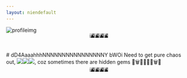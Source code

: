 ```yaml
---
layout: niendefault
---
```

<img src="/assets/profile_blur.jpg" alt="profileimg">
<div style="display: flex; flex-wrap: wrap; justify-content: space-around; width: 50px; height: 50px; margin: auto;">
  <img src="assets/profile_blur.jpg" width="25%" height="25%">
  <img src="assets/profile_blur.jpg" width="25%" height="25%">
  <img src="assets/profile_blur.jpg" width="25%" height="25%">
  <img src="assets/profile_blur.jpg" width="25%" height="25%">
</div>
# dD4AaaahhhNNNNNNNNNNNNNNNNY bWOi
Need to get pure chaos out, <img src="https://media.giphy.com/media/CS1EfWWymZPeo/giphy.gif" width="10%" /><img src="https://media.giphy.com/media/CS1EfWWymZPeo/giphy.gif" width="5%" /><img src="https://media.giphy.com/media/CS1EfWWymZPeo/giphy.gif" width="2%" />, coz sometimes there are hidden gems 💎🗑️💎💎💎💎🗑️💎 <div style="display: flex; flex-wrap: wrap; justify-content: space-around; width: 50px; height: 50px; margin: auto;">
  <img src="assets/profile_blur.jpg" width="25%" height="25%">
  <img src="assets/profile_blur.jpg" width="25%" height="25%">
  <img src="assets/profile_blur.jpg" width="25%" height="25%">
  <img src="assets/profile_blur.jpg" width="25%" height="25%">
</div>

